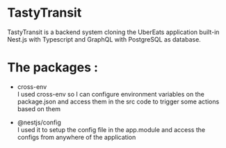 # TastyTransit
TastyTransit is a backend system cloning the UberEats application built-in Nest.js with Typescript and GraphQL with PostgreSQL as database.


# The packages : 
- cross-env <br>
    I used cross-env so I can configure environment variables on the package.json and access them in the src code to trigger some actions based on them 

- @nestjs/config <br>
    I used it to setup the config file in the app.module and access the configs from anywhere of the application